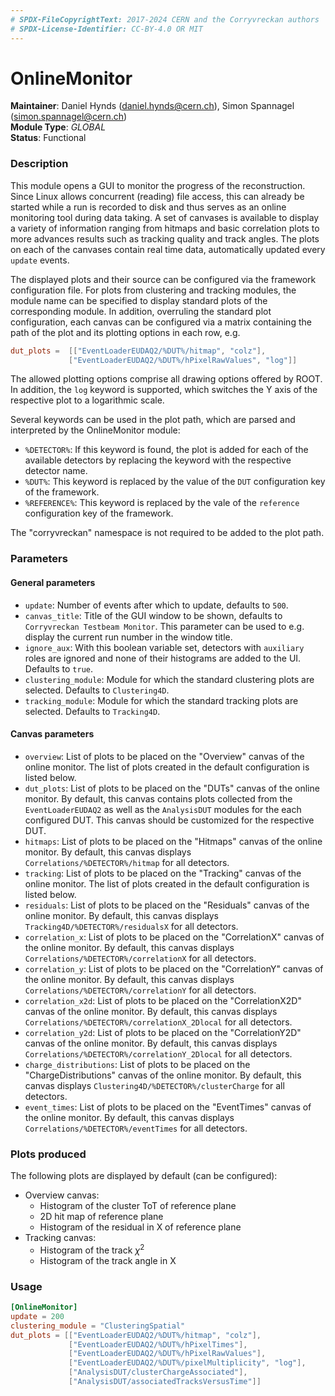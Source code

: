 ```yaml
---
# SPDX-FileCopyrightText: 2017-2024 CERN and the Corryvreckan authors
# SPDX-License-Identifier: CC-BY-4.0 OR MIT
---
```

# OnlineMonitor
**Maintainer**: Daniel Hynds (<daniel.hynds@cern.ch>), Simon Spannagel (<simon.spannagel@cern.ch>)  
**Module Type**: *GLOBAL*  
**Status**: Functional

### Description
This module opens a GUI to monitor the progress of the reconstruction.
Since Linux allows concurrent (reading) file access, this can already be started while a run is recorded to disk and thus serves as an online monitoring tool during data taking.
A set of canvases is available to display a variety of information ranging from hitmaps and basic correlation plots to more advances results such as tracking quality and track angles.
The plots on each of the canvases contain real time data, automatically updated every `update` events.

The displayed plots and their source can be configured via the framework configuration file.
For plots from clustering and tracking modules, the module name can be specified to display standard plots of the corresponding module.
In addition, overruling the standard plot configuration, each canvas can be configured via a matrix containing the path of the plot and its plotting options in each row, e.g.

```toml
dut_plots =  [["EventLoaderEUDAQ2/%DUT%/hitmap", "colz"],
             ["EventLoaderEUDAQ2/%DUT%/hPixelRawValues", "log"]]
```


The allowed plotting options comprise all drawing options offered by ROOT.
In addition, the `log` keyword is supported, which switches the Y axis of the respective plot to a logarithmic scale.

Several keywords can be used in the plot path, which are parsed and interpreted by the OnlineMonitor module:

* `%DETECTOR%`: If this keyword is found, the plot is added for each of the available detectors by replacing the keyword with the respective detector name.
* `%DUT%`: This keyword is replaced by the value of the `DUT` configuration key of the framework.
* `%REFERENCE%`: This keyword is replaced by the vale of the `reference` configuration key of the framework.

The "corryvreckan" namespace is not required to be added to the plot path.

### Parameters

#### General parameters
* `update`: Number of events after which to update, defaults to `500`.
* `canvas_title`: Title of the GUI window to be shown, defaults to `Corryvreckan Testbeam Monitor`. This parameter can be used to e.g. display the current run number in the window title.
* `ignore_aux`: With this boolean variable set, detectors with `auxiliary` roles are ignored and none of their histograms are added to the UI. Defaults to `true`.
* `clustering_module`: Module for which the standard clustering plots are selected. Defaults to `Clustering4D`.
* `tracking_module`: Module for which the standard tracking plots are selected. Defaults to `Tracking4D`.

#### Canvas parameters
* `overview`: List of plots to be placed on the "Overview" canvas of the online monitor. The list of plots created in the default configuration is listed below.
* `dut_plots`: List of plots to be placed on the "DUTs" canvas of the online monitor. By default, this canvas contains plots collected from the `EventLoaderEUDAQ2` as well as the `AnalysisDUT` modules for the each configured DUT. This canvas should be customized for the respective DUT.
* `hitmaps`: List of plots to be placed on the "Hitmaps" canvas of the online monitor. By default, this canvas displays `Correlations/%DETECTOR%/hitmap` for all detectors.
* `tracking`: List of plots to be placed on the "Tracking" canvas of the online monitor. The list of plots created in the default configuration is listed below.
* `residuals`: List of plots to be placed on the "Residuals" canvas of the online monitor. By default, this canvas displays `Tracking4D/%DETECTOR%/residualsX` for all detectors.
* `correlation_x`: List of plots to be placed on the "CorrelationX" canvas of the online monitor.  By default, this canvas displays `Correlations/%DETECTOR%/correlationX` for all detectors.
* `correlation_y`: List of plots to be placed on the "CorrelationY" canvas of the online monitor.  By default, this canvas displays `Correlations/%DETECTOR%/correlationY` for all detectors.
* `correlation_x2d`: List of plots to be placed on the "CorrelationX2D" canvas of the online monitor. By default, this canvas displays `Correlations/%DETECTOR%/correlationX_2Dlocal` for all detectors.
* `correlation_y2d`: List of plots to be placed on the "CorrelationY2D" canvas of the online monitor. By default, this canvas displays `Correlations/%DETECTOR%/correlationY_2Dlocal` for all detectors.
* `charge_distributions`: List of plots to be placed on the "ChargeDistributions" canvas of the online monitor. By default, this canvas displays `Clustering4D/%DETECTOR%/clusterCharge` for all detectors.
* `event_times`: List of plots to be placed on the "EventTimes" canvas of the online monitor. By default, this canvas displays `Correlations/%DETECTOR%/eventTimes` for all detectors.

### Plots produced

The following plots are displayed by default (can be configured):

* Overview canvas:
   * Histogram of the cluster ToT of reference plane
   * 2D hit map of reference plane
   * Histogram of the residual in X of reference plane
* Tracking canvas:
   * Histogram of the track $\chi^2$
   * Histogram of the track angle in X

### Usage
```toml
[OnlineMonitor]
update = 200
clustering_module = "ClusteringSpatial"
dut_plots = [["EventLoaderEUDAQ2/%DUT%/hitmap", "colz"],
             ["EventLoaderEUDAQ2/%DUT%/hPixelTimes"],
             ["EventLoaderEUDAQ2/%DUT%/hPixelRawValues"],
             ["EventLoaderEUDAQ2/%DUT%/pixelMultiplicity", "log"],
             ["AnalysisDUT/clusterChargeAssociated"],
             ["AnalysisDUT/associatedTracksVersusTime"]]
```
